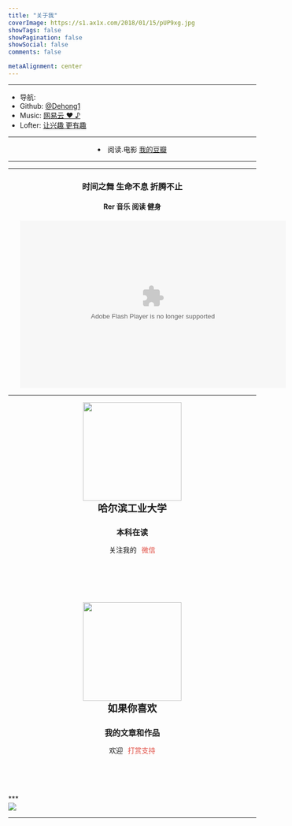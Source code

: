 ```yaml
---
title: "关于我"
coverImage: https://s1.ax1x.com/2018/01/15/pUP9xg.jpg
showTags: false
showPagination: false
showSocial: false
comments: false

metaAlignment: center
---
```


***

<ul>
    
<li>导航: <a href="https://dehongblog1.netlify.com/about/"> <i class="fa fa-arrows" aria-hidden="true"></i></a></li>  

<li>Github: <a href="https://github.com/Dehong1">@Dehong1</a></li>

<li>Music: <a href="http://music.163.com/outchain/player?type=0&id=459214155&auto=1&height=430">网易云 ♥ ♪ </a></li>

<li>Lofter: <a href="http://qingyunyueradiclinfengxue.lofter.com/">让兴趣 更有趣</a></li>
</ul>

***

<center><li>阅读.电影 <a href="https://www.douban.com/people/wdh66/">我的豆瓣</a></li>



<div><script type="text/javascript" src="http://www.douban.com/service/badge/171841868/?selection=latest&amp;picsize=small&amp;show=collection&amp;n=8&amp;columns=2"></script></div>


</center>



***




***


<center>
<div class="widget"> <span class="icon"><i class="fa fa-star"></i></span>
<center>
  <h3>时间之舞 生命不息 折腾不止</h3>
  <h4>Rer 音乐 阅读 健身 </h4>
  <ul>
    <object classid="clsid:D27CDB6E-AE6D-11cf-96B8-444553540000"  width="630" height="auto">
              <param name="wmode" value="transparent" />
                <param name="movie" value="https://limh.me/content/templates/colorful/images/flash.swf">
                <param name="quality" value="high">
                <embed src="https://limh.me/content/templates/colorful/images/flash.swf" quality="high" pluginspage="http://www.macromedia.com/go/getflashplayer" type="application/x-shockwave-flash" width="540" height="340" wmode="Transparent"></embed>
</object>  </ul>

</div>
</center>


***
<center>

<div class="sow-image-container">
	<img src="https://s1.ax1x.com/2018/01/15/pUnv8A.jpg" width="200" height="200"   class="so-widget-image"/>
</div>

</div></div><div class="so-panel widget widget_text panel-last-child" id="panel-394-3-1-1" data-index="8"><div style="text-align:center;" class="panel-widget-style" >			<div class="textwidget"><h3 style="font-size:20px;margin-bottom:15px;margin-top:0">哈尔滨工业大学</h3>
<h4 style="font-size:16px;margin-bottom:10px;">本科在读 </h4>
<p style="margin-bottom:80px;">关注我的<span style="margin-left:10px;color:#e14d43;">微信</span></p></div>



</br>

<div class="sow-image-container">
	<img src="https://s1.ax1x.com/2018/01/15/pUMeBV.jpg" width="200" height="200"  class="so-widget-image"/>
</div>

</div></div><div class="so-panel widget widget_text panel-last-child" id="panel-394-3-2-1" data-index="10"><div style="text-align:center;" class="panel-widget-style" >			<div class="textwidget"><h3 style="font-size:20px;margin-bottom:15px;margin-top:0;">如果你喜欢</h3>
<h4 style="font-size:16px;margin-bottom:10px;">我的文章和作品</h4>
<p style="margin-bottom:80px;">欢迎<span style="margin-left:10px;color:#e14d43;">打赏支持</span></p></div>

</center>
***


 <div>
     <a target="_blank" href="http://mail.qq.com/cgi-bin/qm_share?t=qm_mailme&email=TH19fnp7fXh4dHoMPT1iLyMh" style="text-decoration:none;"><img src="http://rescdn.qqmail.com/zh_CN/htmledition/images/function/qm_open/ico_mailme_01.png"/></a>
  </div>
  
  
***

